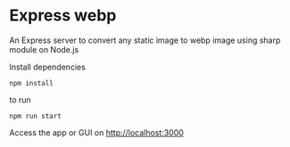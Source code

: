 # Express webp
An Express server to convert any static image to webp image using sharp module on Node.js

Install dependencies

```
npm install
```

to run 

```
npm run start
```

Access the app or GUI on [http://localhost:3000](http://localhost:3000)
